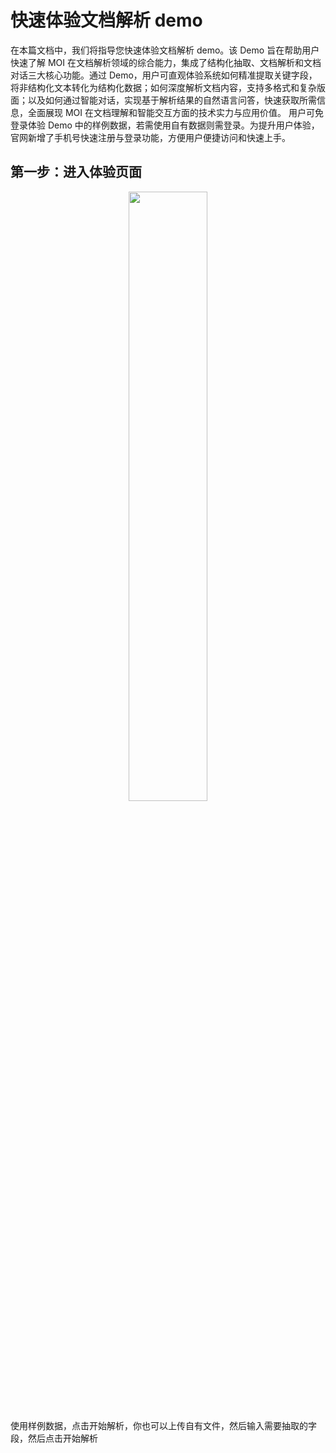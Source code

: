 # 快速体验文档解析 demo

在本篇文档中，我们将指导您快速体验文档解析 demo。该 Demo 旨在帮助用户快速了解 MOI 在文档解析领域的综合能力，集成了结构化抽取、文档解析和文档对话三大核心功能。通过 Demo，用户可直观体验系统如何精准提取关键字段，将非结构化文本转化为结构化数据；如何深度解析文档内容，支持多格式和复杂版面；以及如何通过智能对话，实现基于解析结果的自然语言问答，快速获取所需信息，全面展现 MOI 在文档理解和智能交互方面的技术实力与应用价值。
用户可免登录体验 Demo 中的样例数据，若需使用自有数据则需登录。为提升用户体验，官网新增了手机号快速注册与登录功能，方便用户便捷访问和快速上手。

## 第一步：进入体验页面

<div align="center">
  <img src="/assets/images/demo_1.png" width="50%" height="50%">
</div>

使用样例数据，点击开始解析，你也可以上传自有文件，然后输入需要抽取的字段，然后点击开始解析
